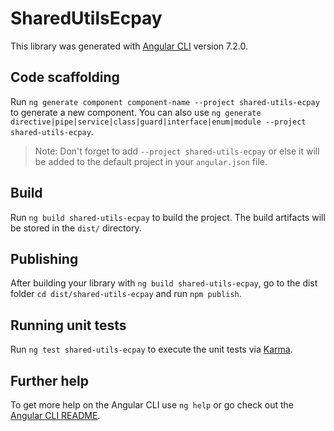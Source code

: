 # SharedUtilsEcpay

This library was generated with [Angular CLI](https://github.com/angular/angular-cli) version 7.2.0.

## Code scaffolding

Run `ng generate component component-name --project shared-utils-ecpay` to generate a new component. You can also use `ng generate directive|pipe|service|class|guard|interface|enum|module --project shared-utils-ecpay`.

> Note: Don't forget to add `--project shared-utils-ecpay` or else it will be added to the default project in your `angular.json` file.

## Build

Run `ng build shared-utils-ecpay` to build the project. The build artifacts will be stored in the `dist/` directory.

## Publishing

After building your library with `ng build shared-utils-ecpay`, go to the dist folder `cd dist/shared-utils-ecpay` and run `npm publish`.

## Running unit tests

Run `ng test shared-utils-ecpay` to execute the unit tests via [Karma](https://karma-runner.github.io).

## Further help

To get more help on the Angular CLI use `ng help` or go check out the [Angular CLI README](https://github.com/angular/angular-cli/blob/master/README.md).
